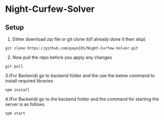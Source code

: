 # Night-Curfew-Solver

## Setup

1. Either download zip file or git clone it(if already done it then skip)

```
git clone https://github.com/payo101/Night-Curfew-Solver.git
```

2. Now pull the repo before you apply any changes

```
git pull
```

3.(For Backend) go to backend folder and the use the below command to install required libraries

```
npm install
```

4.(For Backend) go to the backend folder and the command for starting the server is as follows

```
npm start
```
